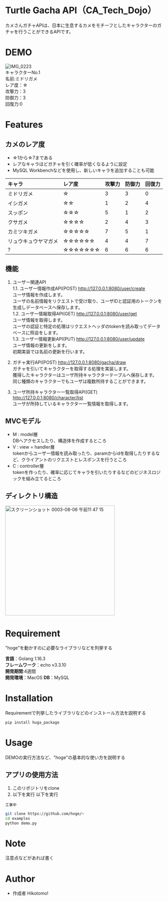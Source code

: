 # Turtle Gacha API（CA_Tech_Dojo）
 
カメさんガチャAPIは、日本に生息するカメをモチーフとしたキャラクターのガチャを行うことができるAPIです。
 
# DEMO
 ![IMG_0223](https://user-images.githubusercontent.com/66200485/128810672-bc73e645-3abb-410c-bc3b-20dd6d759883.JPG)  
キャラクターNo.1   
名前:ミドリガメ  
レア度：☆  
攻撃力：3  
防御力：3  
回復力:0  

# Features

## カメのレア度
- ☆1から☆7まである
- レアなキャラほどガチャを引く確率が低くなるように設定 
- MySQL Workbenchなどを使用し、新しいキャラを追加することも可能  

|キャラ|レア度|攻撃力|防御力|回復力
|:---|:---|:---|:---|:---|
|ミドリガメ|☆|3|3|0|  
|イシガメ|☆☆|1|2|4|
|スッポン|☆☆☆|5|1|2|  
|クサガメ|☆☆☆☆|2|4|3|  
|カミツキガメ|☆☆☆☆☆|7|5|1|  
|リュウキュウヤマガメ|☆☆☆☆☆☆|4|4|7|  
|?|☆☆☆☆☆☆☆|6|6|6|   
 
## 機能
1. ユーザー関連API  
    1.1. ユーザー情報作成API(POST) http://127.0.0.1:8080/user/create  
          ユーザ情報を作成します。  
          ユーザの名前情報をリクエストで受け取り、ユーザIDと認証用のトークンを生成しデータベースへ保存します。  
    1.2. ユーザー情報取得API(GET) http://127.0.0.1:8080/user/get  
          ユーザ情報を取得します。  
          ユーザの認証と特定の処理はリクエストヘッダのtokenを読み取ってデータベースに照会をします。  
    1.3. ユーザー情報更新API(PUT) http://127.0.0.1:8080/user/update  
          ユーザ情報の更新をします。  
          初期実装では名前の更新を行います。  
1. ガチャ実行API(POST) http://127.0.0.1:8080/gacha/draw  
       ガチャを引いてキャラクターを取得する処理を実装します。  
       獲得したキャラクターはユーザ所持キャラクターテーブルへ保存します。  
       同じ種類のキャラクターでもユーザは複数所持することができます。  


1. ユーザ所持キャラクター一覧取得API(GET) http://127.0.0.1:8080/character/list  
       ユーザが所持しているキャラクター一覧情報を取得します。



## MVCモデル
- M : model層  
DBへアクセスしたり、構造体を作成するところ  
- V : view = handler層  
tokenからユーザー情報を読み取ったり、paramからidを取得したりするなど、クライアントのリクエストとレスポンスを行うところ  
- C : controller層  
tokenを作ったり、確率に応じてキャラを引いたりするなどのビジネスロジックを組み立てるところ  

## ディレクトリ構造
<img width="348" alt="スクリーンショット 0003-08-06 午前11 47 15" src="https://user-images.githubusercontent.com/66200485/128448965-d7221aab-bba7-4bb4-9451-61a886ca71d8.png">

# Requirement
 
"hoge"を動かすのに必要なライブラリなどを列挙する
 
**言語**：Golang 1.16.3  
**フレームワーク**：echo v3.3.10  
**開発期間**:4週間  
**開発環境**：MacOS
**DB**：MySQL  
 
# Installation

Requirementで列挙したライブラリなどのインストール方法を説明する
 
```bash
pip install huga_package
```
 
# Usage
 
DEMOの実行方法など、"hoge"の基本的な使い方を説明する
 
## アプリの使用方法
1. このリポジトリをclone
2. 以下を実行
以下を実行
```
工事中
```
```bash
git clone https://github.com/hoge/~
cd examples
python demo.py
```
 
# Note
 
注意点などがあれば書く
 
# Author
 
* 作成者 Hikotomo!

